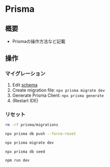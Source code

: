 # Prisma

## 概要

- Prismaの操作方法など記載

## 操作

### マイグレーション

1. Edit [schema](../../../prisma/schema.prisma)
2. Create migration file: `npx prisma migrate dev`
3. Generate Prisma Client: `npx prisma generate`
4. (Restart IDE)

### リセット

```sh
rm -rf prisma/migrations

npx prisma db push --force-reset

npx prisma migrate dev

npx prisma db seed

npm run dev
```

